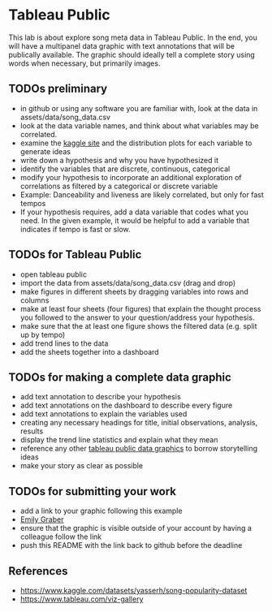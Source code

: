 # Tableau Public

This lab is about explore song meta data in Tableau Public.
In the end, you will have a multipanel data graphic with
text annotations that will be publically available. The
graphic should ideally tell a complete story using words
when necessary, but primarily images.

## TODOs preliminary

- in github or using any software you are familiar with,
  look at the data in assets/data/song_data.csv
- look at the data variable names, and think about what variables
  may be correlated.
- examine the
  [kaggle site](https://www.kaggle.com/datasets/yasserh/song-popularity-dataset)
  and the distribution plots for each variable to generate ideas
- write down a hypothesis and why you have hypothesized it
- identify the variables that are discrete, continuous, categorical
- modify your hypothesis to incorporate an additional exploration
  of correlations as filtered by a categorical or discrete variable
- Example: Danceability and liveness are likely correlated, but only for fast tempos
- If your hypothesis requires, add a data variable that codes what you need.
  In the given example, it would be helpful to add a variable that indicates if tempo
  is fast or slow. 


## TODOs for Tableau Public

- open tableau public
- import the data from assets/data/song_data.csv (drag and drop)
- make figures in different sheets by dragging variables into rows and columns
- make at least four sheets (four figures) that explain the thought
  process you followed to the answer to your question/address your hypothesis.
- make sure that the at least one figure shows the filtered data (e.g. split up by tempo)
- add trend lines to the data 
- add the sheets together into a dashboard


## TODOs for making a complete data graphic

- add text annotation to describe your hypothesis
- add text annotations on the dashboard to describe every figure
- add text annotations to explain the variables used
- creating any necessary headings for title, initial observations, analysis, results
- display the trend line statistics and explain what they mean
- reference any other
  [tableau public data graphics](https://www.tableau.com/viz-gallery) to borrow
  storytelling ideas
- make your story as clear as possible

## TODOs for submitting your work

- add a link to your graphic following this example
- [Emily Graber](https://public.tableau.com/app/profile/emily.graber/viz/Book1_17127641017740/Story1)
- ensure that the graphic is visible outside of your account by
  having a colleague follow the link
- push this README with the link back to github before the deadline

## References

- https://www.kaggle.com/datasets/yasserh/song-popularity-dataset
- https://www.tableau.com/viz-gallery